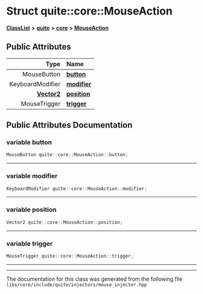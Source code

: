 

# Struct quite::core::MouseAction



[**ClassList**](annotated.md) **>** [**quite**](namespacequite.md) **>** [**core**](namespacequite_1_1core.md) **>** [**MouseAction**](structquite_1_1core_1_1MouseAction.md)


























## Public Attributes

| Type | Name |
| ---: | :--- |
|  MouseButton | [**button**](#variable-button)  <br> |
|  KeyboardModifier | [**modifier**](#variable-modifier)  <br> |
|  [**Vector2**](structquite_1_1Vector2.md) | [**position**](#variable-position)  <br> |
|  MouseTrigger | [**trigger**](#variable-trigger)  <br> |












































## Public Attributes Documentation




### variable button 

```C++
MouseButton quite::core::MouseAction::button;
```




<hr>



### variable modifier 

```C++
KeyboardModifier quite::core::MouseAction::modifier;
```




<hr>



### variable position 

```C++
Vector2 quite::core::MouseAction::position;
```




<hr>



### variable trigger 

```C++
MouseTrigger quite::core::MouseAction::trigger;
```




<hr>

------------------------------
The documentation for this class was generated from the following file `libs/core/include/quite/injectors/mouse_injector.hpp`

